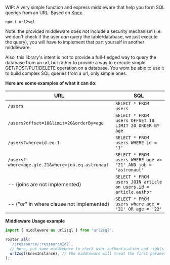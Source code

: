 WIP: A very simple function and express middleware that help you form SQL queries from an URL. Based on [Knex](http://knexjs.org/).

```
npm i url2sql
```

Note: the provided middleware does *not* include a security mechanism (i.e. we don't check if the user *can* query the table/database, we just execute the query), you will have to implement that part yourself in another middleware.

Also, this library's intent is not to provide a full-fledged way to query the database from an url, but rather to provide a way to execute simple GET/POST/PUT/DELETE operation on a database. You wont be able to use it to build complex SQL queries from a url, only simple ones.

**Here are some examples of what it can do:**

| URL | SQL |
|-----|-----|
| `/users` | `SELECT * FROM users` |
| `/users?offset=10&limit=20&orderBy=age` | `SELECT * FROM users OFFSET 10 LIMIT 20 ORDER BY age` |
| `/users?where=id.eq.1` | `SELECT * FROM users WHERE id = '1'` |
| `/users?where=age.gte.21&where=job.eq.astronaut` | `SELECT * FROM users WHERE age >= '21' AND job = 'astronaut'` |
| -- (joins are not implemented) | `SELECT * FROM users JOIN article on users.id = article.author` |
| -- ("or" in where clause not implemented) | `SELECT * FROM users where age = '21' OR age = '22'` |

**Middleware Usage example**

```ts
import { middleware as url2sql } from 'url2sql';

router.all(
  `/:ressource/:ressourceId?`,
  // here, put some middleware to check user authentication and rights
  url2sql(knexInstance), // the middleware will treat the first parameter it receives (here :ressouce) as the table name and the second as the (optionnal) id.
);
```
